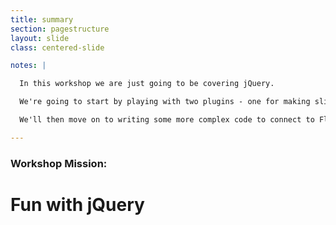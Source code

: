 ```yaml
---
title: summary
section: pagestructure
layout: slide
class: centered-slide

notes: |

  In this workshop we are just going to be covering jQuery.

  We're going to start by playing with two plugins - one for making slideshows, and one for making an interactive image gallery.

  We'll then move on to writing some more complex code to connect to Flickr and display some themed images.

---
```


### Workshop Mission:
# Fun with jQuery
